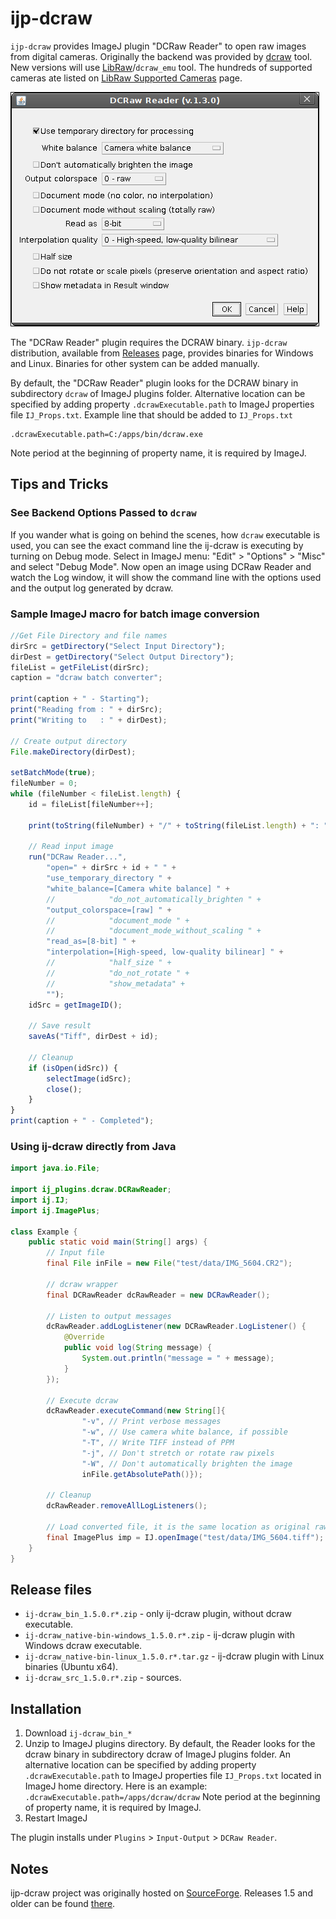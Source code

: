 ijp-dcraw
=========

`ijp-dcraw` provides ImageJ plugin "DCRaw Reader" to open raw images from digital cameras. Originally the backend was
provided by [dcraw] tool. New versions will use [LibRaw]/`dcraw_emu` tool. The hundreds of supported cameras ate listed
on [LibRaw Supported Cameras] page.

![Image Calibrator](assets/DCRaw_Reader_Dialog.png)

The "DCRaw Reader" plugin requires the DCRAW binary. `ijp-dcraw` distribution, available from [Releases] page, provides
binaries for Windows and Linux. Binaries for other system can be added manually.

By default, the "DCRaw Reader" plugin looks for the DCRAW binary in subdirectory `dcraw` of ImageJ plugins folder.
Alternative location can be specified by adding property `.dcrawExecutable.path` to ImageJ properties
file `IJ_Props.txt`. Example line that should be added to `IJ_Props.txt`

```
.dcrawExecutable.path=C:/apps/bin/dcraw.exe
```

Note period at the beginning of property name, it is required by ImageJ.

Tips and Tricks
---------------

### See Backend Options Passed to `dcraw`

If you wander what is going on behind the scenes, how `dcraw` executable is used, you can see the exact command line the
ij-dcraw is executing by turning on Debug mode. Select in ImageJ menu: "Edit" > "Options" > "Misc" and select "Debug
Mode". Now open an image using DCRaw Reader and watch the Log window, it will show the command line with the options
used and the output log generated by dcraw.

### Sample ImageJ macro for batch image conversion

```javascript
//Get File Directory and file names
dirSrc = getDirectory("Select Input Directory");
dirDest = getDirectory("Select Output Directory");
fileList = getFileList(dirSrc);
caption = "dcraw batch converter";

print(caption + " - Starting");
print("Reading from : " + dirSrc);
print("Writing to   : " + dirDest);

// Create output directory
File.makeDirectory(dirDest);

setBatchMode(true);
fileNumber = 0;
while (fileNumber < fileList.length) {
    id = fileList[fileNumber++];

    print(toString(fileNumber) + "/" + toString(fileList.length) + ": " + id);

    // Read input image
    run("DCRaw Reader...",
        "open=" + dirSrc + id + " " +
        "use_temporary_directory " +
        "white_balance=[Camera white balance] " +
        //            "do_not_automatically_brighten " +
        "output_colorspace=[raw] " +
        //            "document_mode " +
        //            "document_mode_without_scaling " +
        "read_as=[8-bit] " +
        "interpolation=[High-speed, low-quality bilinear] " +
        //            "half_size " +
        //            "do_not_rotate " +
        //            "show_metadata" +
        "");
    idSrc = getImageID();

    // Save result
    saveAs("Tiff", dirDest + id);

    // Cleanup
    if (isOpen(idSrc)) {
        selectImage(idSrc);
        close();
    }
}
print(caption + " - Completed");
```

### Using ij-dcraw directly from Java

```java
import java.io.File;

import ij_plugins.dcraw.DCRawReader;
import ij.IJ;
import ij.ImagePlus;

class Example {
    public static void main(String[] args) {
        // Input file
        final File inFile = new File("test/data/IMG_5604.CR2");

        // dcraw wrapper
        final DCRawReader dcRawReader = new DCRawReader();

        // Listen to output messages
        dcRawReader.addLogListener(new DCRawReader.LogListener() {
            @Override
            public void log(String message) {
                System.out.println("message = " + message);
            }
        });

        // Execute dcraw
        dcRawReader.executeCommand(new String[]{
                "-v", // Print verbose messages
                "-w", // Use camera white balance, if possible
                "-T", // Write TIFF instead of PPM
                "-j", // Don't stretch or rotate raw pixels
                "-W", // Don't automatically brighten the image
                inFile.getAbsolutePath()});

        // Cleanup
        dcRawReader.removeAllLogListeners();

        // Load converted file, it is the same location as original raw file but with extension '.tiff'
        final ImagePlus imp = IJ.openImage("test/data/IMG_5604.tiff");
    }
}

```

Release files
-------------

* `ij-dcraw_bin_1.5.0.r*.zip` - only ij-dcraw plugin, without dcraw executable.
* `ij-dcraw_native-bin-windows_1.5.0.r*.zip` - ij-dcraw plugin with Windows dcraw executable.
* `ij-dcraw_native-bin-linux_1.5.0.r*.tar.gz` - ij-dcraw plugin with Linux binaries (Ubuntu x64).
* `ij-dcraw_src_1.5.0.r*.zip` - sources.

Installation
------------

1. Download `ij-dcraw_bin_*`
2. Unzip to ImageJ plugins directory. By default, the Reader looks for the dcraw binary in subdirectory dcraw of ImageJ
   plugins folder. An alternative location can be specified by adding property `.dcrawExecutable.path` to ImageJ
   properties file `IJ_Props.txt` located in ImageJ home directory. Here is an example:
   `.dcrawExecutable.path=/apps/dcraw/dcraw`
   Note period at the beginning of property name, it is required by ImageJ.
3. Restart ImageJ

The plugin installs under `Plugins` > `Input-Output` > `DCRaw Reader`.


Notes
-----

ijp-dcraw project was originally hosted on [SourceForge]. Releases 1.5 and older can be found [there][SourceForge].

[dcraw]: https://en.wikipedia.org/wiki/Dcraw

[LibRaw]: https://www.libraw.org/about

[LibRaw Supported Cameras]: https://www.libraw.org/supported-cameras

[Releases]: https://github.com/ij-plugins/ijp-dcraw/releases

[SourceForge]: http://ij-plugins.sourceforge.net/plugins/dcraw/index.html